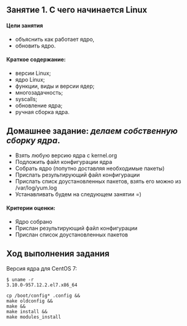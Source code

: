 
## Занятие 1. С чего начинается Linux ##

#### Цели занятия
- объяснить как работает ядро,
- обновить ядро.

#### Краткое содержание:
- версии Linux;
- ядро Linux;
- функции, виды и версии ядер;
- многозадачность;
- syscalls;
- обновление ядра;
- ручная сборка ядра.

## Домашнее задание: *делаем собственную сборку ядра*.
- Взять любую версию ядра с kernel.org
- Подложить файл конфигурации ядра
- Собрать ядро (попутно доставляя необходимые пакеты)
- Прислать результирующий файл конфигурации
- Прислать списк доустановленных пакетов, взять его можно из /var/log/yum.log
- Устанавливать будем на следующем занятии =)

#### Критерии оценки:
- Ядро собрано
- Прислан результирующий файл конфигурации
- Прислан список доустановленных пакетов


## Ход выполнения задания
Версия ядра для CentOS 7:
```console
$ uname -r
3.10.0-957.12.2.el7.x86_64
```

```console
cp /boot/config* .config &&
make oldconfig &&
make &&
make install &&
make modules_install
```
